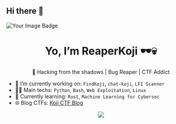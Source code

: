 ## Hi there 👋

<img src="https://tryhackme-badges.s3.amazonaws.com/reaperkoji.png" alt="Your Image Badge" />

<h1 align="center">Yo, I’m ReaperKoji 🕶️💀</h1>
<p align="center">🐚 Hacking from the shadows | Bug Reaper | CTF Addict</p>

- 🔭 I’m currently working on: `FindKoji`, `chat-koji`, `LFI Scanner`
- 👨‍💻 Main techs: `Python`, `Bash`, `Web Exploitation`, `Linux`
- 🧠 Currently learning: `Rust`, `Machine Learning for Cybersec`
- 🌐 Blog CTFs: [Koji CTF Blog](https://github.com/ReaperKoji/blog-ctf)

<p align="center">
  <img src="https://github-readme-stats.vercel.app/api?username=ReaperKoji&show_icons=true&theme=tokyonight" />
</p>

<!--
**ReaperKoji/ReaperKoji** is a ✨ _special_ ✨ repository because its `README.md` (this file) appears on your GitHub profile.

Here are some ideas to get you started:

- 🔭 I’m currently working on ...
- 🌱 I’m currently learning ...
- 👯 I’m looking to collaborate on ...
- 🤔 I’m looking for help with ...
- 💬 Ask me about ...
- 📫 How to reach me: ...
- 😄 Pronouns: ...
- ⚡ Fun fact: ...
-->
